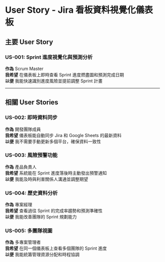 # User Story - Jira 看板資料視覺化儀表板

## 主要 User Story

### US-001: Sprint 進度視覺化與預測分析

**作為** Scrum Master  
**我希望** 在儀表板上即時查看 Sprint 進度燃盡圖和預測完成日期  
**以便** 我能快速識別進度風險並提前調整 Sprint 計畫

---

## 相關 User Stories

### US-002: 即時資料同步

**作為** 開發團隊成員  
**我希望** 儀表板能自動同步 Jira 和 Google Sheets 的最新資料  
**以便** 我不需要手動更新多個平台，確保資料一致性

### US-003: 風險預警功能

**作為** 產品負責人  
**我希望** 系統能在 Sprint 進度落後時主動發出預警通知  
**以便** 我能及時與利害關係人溝通並調整期望

### US-004: 歷史資料分析

**作為** 專案經理  
**我希望** 查看過往 Sprint 的完成率趨勢和預測準確性  
**以便** 我能改善團隊的 Sprint 規劃能力

### US-005: 多團隊視圖

**作為** 多專案管理者  
**我希望** 在同一個儀表板上查看多個團隊的 Sprint 進度  
**以便** 我能統籌管理資源分配和時程協調
